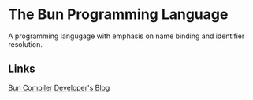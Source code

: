 
# The Bun Programming Language

A programming langugage with emphasis on name binding and identifier resolution.

## Links

[Bun Compiler](./compiler/README.md)
[Developer's Blog](./blog/blog.md)
